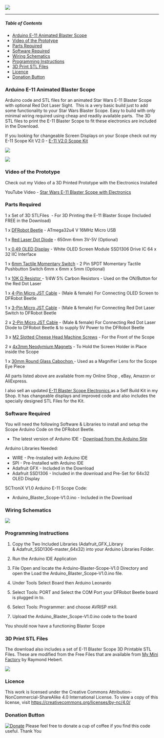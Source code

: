 ![](https://GalacticProps.co.uk/GitHub/Blaster_Scope/GitHub_Logo.jpg)


------------

##### *Table of Contents*
- [Arduino E-11 Animated Blaster Scope](#arduino-e-11-animated-blaster-scope)
- [Video of the Prototype](#video-of-the-prototype)
- [Parts Required](#parts-required)
- [Software Required](#software-required)
- [Wiring Schematics](#wiring-schematics)
- [Programming Instructions](#programming-instructions)
- [3D Print STL Files](#3d-print-stl-files)
- [Licence](#licence)
- [Donation Button](#donation-button)

### Arduino E-11 Animated Blaster Scope

Arduino code and STL files for an animated Star Wars E-11 Blaster Scope with optional Red Dot Laser Sight. 
This is a very basic build just to add some functionality to your Star Wars Blaster Scope.
Easy to build with only minimal wiring required using cheap and readily available parts. 
The 3D STL files to print the E-11 Blaster Scope to fit these electronics are included in the Download.

If you looking for changeable Screen Displays on your Scope check out my E-11 Scope Kit V2.0 - [E-11 V2.0 Scope Kit](https://proptronix.co.uk/prop-electronics/e-11-v2-scope-add-on-kit "PropTroniX")

![](https://www.galacticprops.co.uk/GitHub/Blaster_Scope/GitHub_Scope_1.png)

![](https://www.galacticprops.co.uk/GitHub/Blaster_Scope/GitHub_Scope_2.png)

### Video of the Prototype

Check out my Video of a 3D Printed Prototype with the Electronics Installed

YouTube Video - [Star Wars E-11 Blaster Scope with Electronics](https://youtu.be/OtV69T4YZjw "Star Wars E-11 Blaster Scope with Electronics")


###  Parts Required

1 x Set of 3D STLFiles  - For 3D Printing the E-11 Blaster Scope (Included FREE in the Download)

1 x [DFRobot Beetle](https://proptronix.co.uk/arduino_components/microcontrollers/dfrobot-beetle "DFRobot Beetle") - ATmega32u4 V 16MHz Micro USB 

1 x [Red Laser Dot Diode](https://proptronix.co.uk/arduino_components/leds/red-dot-laser-diode-led "Red Laser Dot Diode") - 650nm 6mm 3V-5V (Optional)

1 x[ 0.49 OLED Display](https://proptronix.co.uk/arduino_components/oled_displays/0-49-oled-display " 0.49 OLED Display") - White OLED Screen Module SSD1306 Drive IC 64 x 32 IIC Interface

1 x [6mm Tactile Momentary Switch](https://proptronix.co.uk/other_components/switches/6mm-tactile-switch "6mm Tactile Momentary Switch") - 2 Pin SPDT Momentary Tactile Pushbutton Switch 6mm x 6mm x 5mm (Optional)

1 x [10K Ω Resistor ](https://proptronix.co.uk/other_components/resistors/1-4w-carbon-film-resistors "10K Ω Resistor ")- 1/4W 5% Carbon Resistors - Used on the ON/Button for the Red Dot Laser

1 x [4-Pin Micro JST Cable](https://proptronix.co.uk/other_components/connectors/micro-jst-1-25mm-m-f "4-Pin Micro JST Cable") - (Male & female) For Connecting OLED Screen to DFRobot Beetle

1 x [3-Pin Micro JST Cable](https://proptronix.co.uk/other_components/connectors/micro-jst-1-25mm-m-f "3-Pin Micro JST Cable") - (Male & female) For Connecting Red Dot Laser Switch to DFRobot Beetle

2 x [2-Pin Micro JST Cable](https://proptronix.co.uk/other_components/connectors/micro-jst-1-25mm-m-f "3-Pin Micro JST Cable") - (Male & female) For Connecting Red Dot Laser Diode to DFRobot Beetle & to supply 5V Power to the DFRobot Beetle

3 x [M2 Slotted Cheese Head Machine Screws](https://proptronix.co.uk/accessories/screws-nuts-and-bolts/e-11-scope-front-screws "M2 Slotted Cheese Head Machine Screws") - For the Front of the Scope

2 x [4x3mm Neodymium Magnets](https://proptronix.co.uk/other_components/magnets/blaster-scope-magnets "4x3mm Neodymium Magnets") - To Hold the Screen Holder in Place inside the Scope

1 x [30mm Round Glass Cabochon ](https://proptronix.co.uk/accessories/round-glass-cabochon "30mm Round Glass Cabochon ")- Used as a Magnifier Lens for the Scope Eye Piece

All parts listed above are available from my Online Shop , eBay, Amazon or AliExpress.

I also sell an updated [E-11 Blaster Scope Electronics ](https://proptronix.co.uk/prop-electronics/blaster-scope-electronics-kit "E-11 Blaster Scope Electronics ")as a Self Build Kit in my Shop. It has changeable displays and improved code and also includes the specially designed STL Files for the Kit.

###  Software Required

You will need the following Software & Libraries to install and setup the Scope Arduino Code on the DFRobot Beetle.
- The latest version of Arduino IDE - [Download from the Arduino Site](https://www.arduino.cc/en/Main/Software "Download from the Arduino Site")

Arduino Libraries Needed:

- WIRE - Pre-Installed with Arduino IDE
- SPI - Pre-Installed with Arduino IDE
- Adafruit GFX - Included in the Download
- Adafruit SSD1306 - Included in the download and Pre-Set for 64x32 OLED Display

SCTroniX V1.0 Arduino E-11 Scope Code:

- Arduino_Blaster_Scope-V1.0.ino - Included in the Download

###  Wiring Schematics

![](https://galacticprops.co.uk/GitHub/Blaster_Scope/GitHub_Scope_Wiring.png)

###  Programming Instructions

1. Copy the Two Included Libraries (Adafruit_GFX_Library & Adafruit_SSD1306-master_64x32) into your Arduino Libraries Folder.

2. Run the Arduino IDE Application

3. File Open and locate the Arduino-Blaster-Scope-V1.0 Directory and open the Load the Arduino_Blaster_Scope-V1.0.ino file.

4. Under Tools Select Board then Arduino Leonardo

5. Select Tools: PORT and Select the COM Port your DFRobot Beetle board is plugged in to.

6. Select Tools: Programmer: and choose AVRISP mkII.

7. Upload the Arduino_Blaster_Scope-V1.0.ino code to the board

You should now have a functioning Blaster Scope

### 3D Print STL Files
The download also includes a set of E-11 Blaster Scope 3D Printable STL Files. These are modified from the Free Files that are available from [My Mini Factory](https://www.myminifactory.com/object/3d-print-star-wars-storm-trooper-blastech-e-11-blaster-rifle-by-blaster-master-72283 "My Mini Factory") by Raymond Hebert.

![](https://www.galacticprops.co.uk/GitHub/Blaster_Scope/GitHub_Scope_4.png)

###  Licence

This work is licensed under the Creative Commons Attribution-NonCommercial-ShareAlike 4.0 International License.
To view a copy of this license, visit https://creativecommons.org/licenses/by-nc/4.0/


### Donation Button
[![Donate](https://img.shields.io/badge/Donate-PayPal-green.svg)](https://www.paypal.com/donate/?hosted_button_id=PEK9F5JV4Q6NL) Please feel free to donate a cup of coffee if you find this code useful. Thank You

